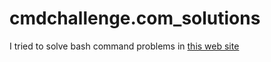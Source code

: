 # cmdchallenge.com_solutions

I tried to solve bash command problems in [this web site](https://cmdchallenge.com/)